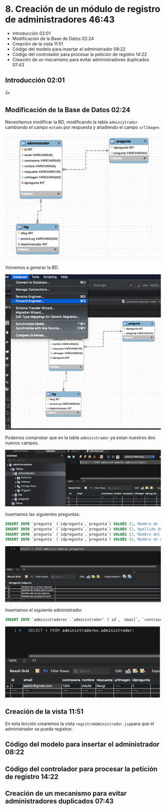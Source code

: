 # 8. Creación de un módulo de registro de administradores 46:43

* Introducción 02:01
* Modificación de la Base de Datos 02:24
* Creación de la vista 11:51
* Código del modelo para insertar el administrador 08:22
* Código del controlador para procesar la petición de registro 14:22
* Creación de un mecanismo para evitar administradores duplicados 07:43

## Introducción 02:01

:+1:

## Modificación de la Base de Datos 02:24

Necesitamos modificar la BD, modificando la tabla `administrador` cambiando el campo `estado` por respuesta y añadiendo el campo `urlImagen`.

![7-Logger](images/8-database.png)

Volvemos a generar la BD.

![7-Logger](images/8-database-2.png)

Podemos comprobar que en la tabla `administrador` ya estan nuestros dos nuevos campos.

![7-Logger](images/8-database-3.png)

Insertamos las siguientes preguntas:

```sql
INSERT INTO `pregunta` (`idpregunta`,`pregunta`) VALUES (1,'Nombre de la primer mascota');
INSERT INTO `pregunta` (`idpregunta`,`pregunta`) VALUES (2,'Apellido de soltera de la madre');
INSERT INTO `pregunta` (`idpregunta`,`pregunta`) VALUES (3,'Nombre del abuelo paterno');
INSERT INTO `pregunta` (`idpregunta`,`pregunta`) VALUES (4,'Nombre de escuela primaría');
```

![7-Logger](images/8-preguntas.png)

Insertamos el siguiente administrador


```sql
INSERT INTO `administradores`.`administrador` (`id`, `email`, `contrasena`, `nombre`, `respuesta`, `urlImagen`, `idpregunta`) VALUES ('1', 'adolfo@gmail.com', '1234', 'Adolfo', 'Bengi', NULL, '1');
```

![7-Logger](images/8-administradores.png)

## Creación de la vista 11:51

En esta lección crearemos la vista `registroAdministrador.jsp`para que el administrador se pueda registrar.

## Código del modelo para insertar el administrador 08:22
## Código del controlador para procesar la petición de registro 14:22
## Creación de un mecanismo para evitar administradores duplicados 07:43
